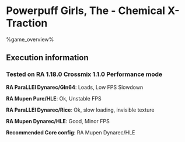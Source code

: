 # Powerpuff Girls, The - Chemical X-Traction 

%game_overview%

## Execution information

### Tested on RA 1.18.0 Crossmix 1.1.0 Performance mode

**RA ParaLLEl Dynarec/Gln64**: Loads, Low FPS Slowdown

**RA Mupen Pure/HLE**: Ok, Unstable FPS

**RA ParaLLEl Dynarec/Rice**: Ok, slow loading, invisible texture

**RA Mupen Dynarec/HLE**: Good, Minor FPS

**Recommended Core config**: RA Mupen Dynarec/HLE